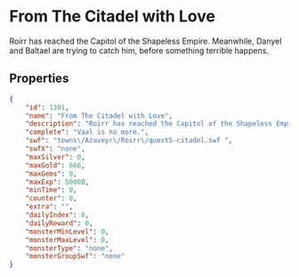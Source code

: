 # From The Citadel with Love

Roirr has reached the Capitol of the Shapeless Empire. Meanwhile, Danyel and Baltael are trying to catch him, before something terrible happens.

## Properties

```json
{
    "id": 1301,
    "name": "From The Citadel with Love",
    "description": "Roirr has reached the Capitol of the Shapeless Empire. Meanwhile, Danyel and Baltael are trying to catch him, before something terrible happens.",
    "complete": "Vaal is no more.",
    "swf": "towns\/Azaveyr\/Roirr\/quest5-citadel.swf ",
    "swfX": "none",
    "maxSilver": 0,
    "maxGold": 666,
    "maxGems": 0,
    "maxExp": 50000,
    "minTime": 0,
    "counter": 0,
    "extra": "",
    "dailyIndex": 0,
    "dailyReward": 0,
    "monsterMinLevel": 0,
    "monsterMaxLevel": 0,
    "monsterType": "none",
    "monsterGroupSwf": "none"
}
```

